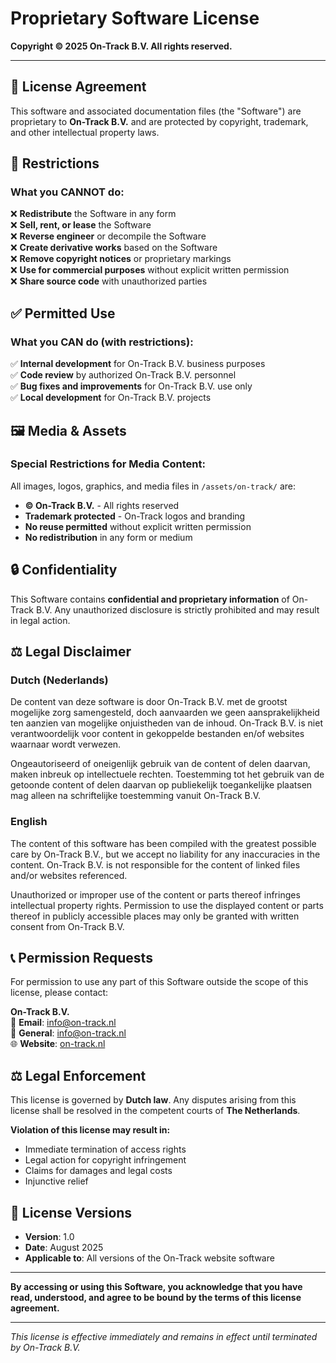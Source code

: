 # Proprietary Software License

**Copyright © 2025 On-Track B.V. All rights reserved.**

---

## 📄 License Agreement

This software and associated documentation files (the "Software") are proprietary to **On-Track B.V.** and are protected by copyright, trademark, and other intellectual property laws.

## 🚫 Restrictions

### What you **CANNOT** do:

❌ **Redistribute** the Software in any form  
❌ **Sell, rent, or lease** the Software  
❌ **Reverse engineer** or decompile the Software  
❌ **Create derivative works** based on the Software  
❌ **Remove copyright notices** or proprietary markings  
❌ **Use for commercial purposes** without explicit written permission  
❌ **Share source code** with unauthorized parties  

## ✅ Permitted Use

### What you **CAN** do (with restrictions):

✅ **Internal development** for On-Track B.V. business purposes  
✅ **Code review** by authorized On-Track B.V. personnel  
✅ **Bug fixes and improvements** for On-Track B.V. use only  
✅ **Local development** for On-Track B.V. projects  

## 🖼️ Media & Assets

### Special Restrictions for Media Content:

All images, logos, graphics, and media files in `/assets/on-track/` are:

- **© On-Track B.V.** - All rights reserved
- **Trademark protected** - On-Track logos and branding
- **No reuse permitted** without explicit written permission
- **No redistribution** in any form or medium

## 🔒 Confidentiality

This Software contains **confidential and proprietary information** of On-Track B.V. Any unauthorized disclosure is strictly prohibited and may result in legal action.

## ⚖️ Legal Disclaimer

### Dutch (Nederlands)

De content van deze software is door On-Track B.V. met de grootst mogelijke zorg samengesteld, doch aanvaarden we geen aansprakelijkheid ten aanzien van mogelijke onjuistheden van de inhoud. On-Track B.V. is niet verantwoordelijk voor content in gekoppelde bestanden en/of websites waarnaar wordt verwezen. 

Ongeautoriseerd of oneigenlijk gebruik van de content of delen daarvan, maken inbreuk op intellectuele rechten. Toestemming tot het gebruik van de getoonde content of delen daarvan op publiekelijk toegankelijke plaatsen mag alleen na schriftelijke toestemming vanuit On-Track B.V.

### English

The content of this software has been compiled with the greatest possible care by On-Track B.V., but we accept no liability for any inaccuracies in the content. On-Track B.V. is not responsible for the content of linked files and/or websites referenced.

Unauthorized or improper use of the content or parts thereof infringes intellectual property rights. Permission to use the displayed content or parts thereof in publicly accessible places may only be granted with written consent from On-Track B.V.

## 📞 Permission Requests

For permission to use any part of this Software outside the scope of this license, please contact:

**On-Track B.V.**  
📧 **Email**: info@on-track.nl  
📧 **General**: info@on-track.nl  
🌐 **Website**: [on-track.nl](https://on-track.nl)

## ⚖️ Legal Enforcement

This license is governed by **Dutch law**. Any disputes arising from this license shall be resolved in the competent courts of **The Netherlands**.

**Violation of this license may result in:**
- Immediate termination of access rights
- Legal action for copyright infringement
- Claims for damages and legal costs
- Injunctive relief

## 📝 License Versions

- **Version**: 1.0
- **Date**: August 2025
- **Applicable to**: All versions of the On-Track website software

---

**By accessing or using this Software, you acknowledge that you have read, understood, and agree to be bound by the terms of this license agreement.**

---

*This license is effective immediately and remains in effect until terminated by On-Track B.V.*